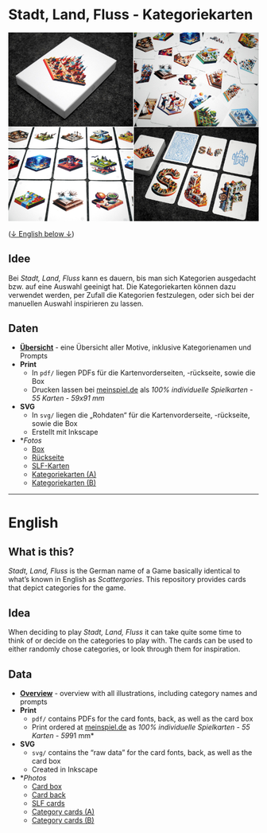 # Stadt, Land, Fluss - Kategoriekarten

![](img/header.jpg)

([↓ English below ↓](#english))

## Idee

Bei *Stadt, Land, Fluss* kann es dauern, bis man sich Kategorien ausgedacht bzw. auf eine Auswahl geeinigt hat. Die Kategoriekarten können dazu verwendet werden, per Zufall die Kategorien festzulegen, oder sich bei der manuellen Auswahl inspirieren zu lassen.

## Daten

* [**Übersicht**](illustrations/illustrations.md) - eine Übersicht aller Motive, inklusive Kategorienamen und Prompts
* **Print**
    * In `pdf/` liegen PDFs für die Kartenvorderseiten, -rückseite, sowie die Box
    * Drucken lassen bei [meinspiel.de](https://www.meinspiel.de/selbstgestaltete-spielkarten-mit-fotos-gestalten-drucken/) als *100% individuelle Spielkarten - 55 Karten - 59x91 mm*
* **SVG**
    * In `svg/` liegen die „Rohdaten“ für die Kartenvorderseite, -rückseite, sowie die Box
    * Erstellt mit Inkscape
* **Fotos*
    * [Box](img/00.jpg)
    * [Rückseite](img/01.jpg)
    * [SLF-Karten](img/02.jpg)
    * [Kategoriekarten (A)](img/03.jpg)
    * [Kategoriekarten (B)](img/04.jpg)

---

# English

## What is this?

*Stadt, Land, Fluss* is the German name of a Game basically identical to what’s known in English as *Scattergories*. This repository provides cards that depict categories for the game.

## Idea

When deciding to play *Stadt, Land, Fluss* it can take quite some time to think of or decide on the categories to play with. The cards can be used to either randomly chose categories, or look through them for inspiration.

## Data

* [**Overview**](illustrations/illustrations.md) - overview with all illustrations, including category names and prompts
* **Print**
    * `pdf/` contains PDFs for the card fonts, back, as well as the card box
    * Print ordered at [meinspiel.de](https://www.meinspiel.de/selbstgestaltete-spielkarten-mit-fotos-gestalten-drucken/) as *100% individuelle Spielkarten - 55 Karten - 59*91 mm*
* **SVG**
    * `svg/` contains the “raw data” for the card fonts, back, as well as the card box
    * Created in Inkscape
* **Photos*
    * [Card box](img/00.jpg)
    * [Card back](img/01.jpg)
    * [SLF cards](img/02.jpg)
    * [Category cards (A)](img/03.jpg)
    * [Category cards (B)](img/04.jpg)
